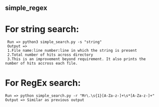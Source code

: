 ## simple_regex
# For string search:
```
 Run => python3 simple_search.py -s "string"
 Output =>
 1.File name:line number:line in which the string is present
 2.Total number of hits across directory
 3.This is an improvement beyond requirement. It also prints the number of hits accross each file.
 ```
 # For RegEx search:
 ```
 Run => python simple_search.py -r "Mr\.\s{1}[A-Za-z-]+\s*[A-Za-z-]+"
 Output => Similar as previous output
```
